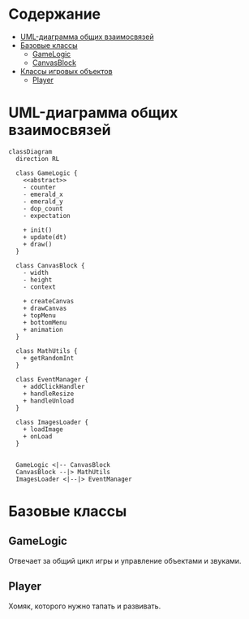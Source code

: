 # Содержание

- [UML-диаграмма общих взаимосвязей](#uml-диаграмма-общих-взаимосвязей)
- [Базовые классы](#базовые-классы)
  - [GameLogic](#gameengine)
  - [CanvasBlock](#abstractgameobject)
- [Классы игровых объектов](#классы-игровых-объектов)
  - [Player](#player)

# UML-диаграмма общих взаимосвязей

```mermaid
classDiagram
  direction RL

  class GameLogic {
    <<abstract>>
    - counter
    - emerald_x
    - emerald_y
    - dop_count
   	- expectation

	+ init()
	+ update(dt)
	+ draw()
  }

  class CanvasBlock {
    - width
    - height
	- context

	+ createCanvas
	+ drawCanvas
	+ topMenu
	+ bottomMenu
	+ animation
  }

  class MathUtils {
    + getRandomInt
  }

  class EventManager {
    + addClickHandler
    + handleResize
    + handleUnload
  }

  class ImagesLoader {
    + loadImage
    + onLoad
  }


  GameLogic <|-- CanvasBlock
  CanvasBlock --|> MathUtils
  ImagesLoader <|--|> EventManager

```

# Базовые классы

## GameLogic

Отвечает за общий цикл игры и управление объектами и звуками.

## Player

Хомяк, которого нужно тапать и развивать.
